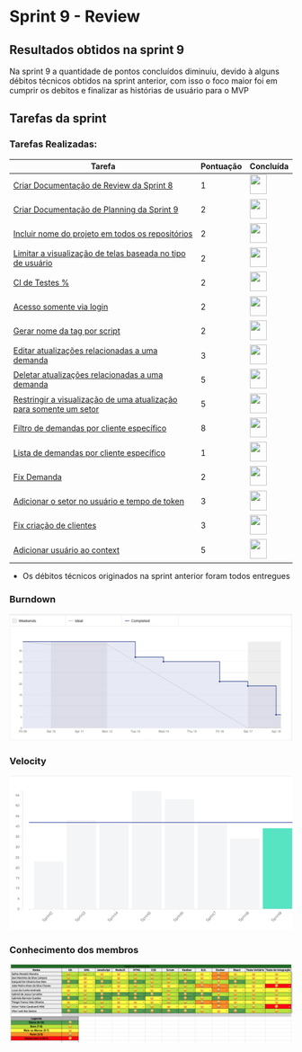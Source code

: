 # Sprint 9 - Review 

## Resultados obtidos na sprint 9

Na sprint 9 a quantidade de pontos concluídos diminuiu, devido à alguns débitos técnicos obtidos na sprint anterior, com isso o foco maior foi em cumprir os debitos e finalizar as histórias de usuário para o MVP

## Tarefas da sprint

### Tarefas Realizadas:

|Tarefa|Pontuação|Concluída|
|--|--|--|
[Criar Documentação de Review da Sprint 8](https://github.com/fga-eps-mds/2020-2-SiGeD/issues/187)|1|<image src="https://i.pinimg.com/originals/21/3d/c0/213dc0ed0a2e69d1978c75bfbcff903a.png" width=30 height=35>|
[Criar Documentação de Planning da Sprint 9](https://github.com/fga-eps-mds/2020-2-SiGeD/issues/192)|2|<image src="https://i.pinimg.com/originals/21/3d/c0/213dc0ed0a2e69d1978c75bfbcff903a.png" width=30 height=35>|
[Incluir nome do projeto em todos os repositórios](https://github.com/fga-eps-mds/2020-2-SiGeD/issues/174)|2|<image src="https://i.pinimg.com/originals/21/3d/c0/213dc0ed0a2e69d1978c75bfbcff903a.png" width=30 height=35>|
[Limitar a visualização de telas baseada no tipo de usuário](https://github.com/fga-eps-mds/2020-2-SiGeD/issues/161)|2|<image src="https://i.pinimg.com/originals/21/3d/c0/213dc0ed0a2e69d1978c75bfbcff903a.png" width=30 height=35>|
[CI de Testes %](https://github.com/fga-eps-mds/2020-2-SiGeD/issues/165)|2|<image src="https://i.pinimg.com/originals/21/3d/c0/213dc0ed0a2e69d1978c75bfbcff903a.png" width=30 height=35>|
[Acesso somente via login](https://github.com/fga-eps-mds/2020-2-SiGeD/issues/162)|2|<image src="https://i.pinimg.com/originals/21/3d/c0/213dc0ed0a2e69d1978c75bfbcff903a.png" width=30 height=35>|
[Gerar nome da tag por script](https://github.com/fga-eps-mds/2020-2-SiGeD/issues/173)|2|<image src="https://i.pinimg.com/originals/21/3d/c0/213dc0ed0a2e69d1978c75bfbcff903a.png" width=30 height=35>|
[Editar atualizações relacionadas a uma demanda](https://github.com/fga-eps-mds/2020-2-SiGeD/issues/177)|3|<image src="https://i.pinimg.com/originals/21/3d/c0/213dc0ed0a2e69d1978c75bfbcff903a.png" width=30 height=35>|
[Deletar atualizações relacionadas a uma demanda](https://github.com/fga-eps-mds/2020-2-SiGeD/issues/178)|5|<image src="https://i.pinimg.com/originals/21/3d/c0/213dc0ed0a2e69d1978c75bfbcff903a.png" width=30 height=35>|
[Restringir a visualização de uma atualização para somente um setor](https://github.com/fga-eps-mds/2020-2-SiGeD/issues/179)|5|<image src="https://i.pinimg.com/originals/21/3d/c0/213dc0ed0a2e69d1978c75bfbcff903a.png" width=30 height=35>|
[Filtro de demandas por cliente específico](https://github.com/fga-eps-mds/2020-2-SiGeD/issues/185)|8|<image src="https://i.pinimg.com/originals/21/3d/c0/213dc0ed0a2e69d1978c75bfbcff903a.png" width=30 height=35>|
[Lista de demandas por cliente específico](https://github.com/fga-eps-mds/2020-2-SiGeD/issues/186)|1|<image src="https://i.pinimg.com/originals/21/3d/c0/213dc0ed0a2e69d1978c75bfbcff903a.png" width=30 height=35>|
[Fix Demanda](https://github.com/fga-eps-mds/2020-2-SiGeD/issues/181)|2|<image src="https://i.pinimg.com/originals/21/3d/c0/213dc0ed0a2e69d1978c75bfbcff903a.png" width=30 height=35>|
[Adicionar o setor no usuário e tempo de token](https://github.com/fga-eps-mds/2020-2-SiGeD/issues/182)|3|<image src="https://i.pinimg.com/originals/21/3d/c0/213dc0ed0a2e69d1978c75bfbcff903a.png" width=30 height=35>|
[Fix criação de clientes](https://github.com/fga-eps-mds/2020-2-SiGeD/issues/183)|3|<image src="https://i.pinimg.com/originals/21/3d/c0/213dc0ed0a2e69d1978c75bfbcff903a.png" width=30 height=35>|
[Adicionar usuário ao context](https://github.com/fga-eps-mds/2020-2-SiGeD/issues/184)|5|<image src="https://i.pinimg.com/originals/21/3d/c0/213dc0ed0a2e69d1978c75bfbcff903a.png" width=30 height=35>|

- Os débitos técnicos originados na sprint anterior foram todos entregues

### Burndown
 ![imagem](burndown.png)

### Velocity
 ![imagem](velocity.png)

### Conhecimento dos membros
 ![imagem](conhecimento.png)
 